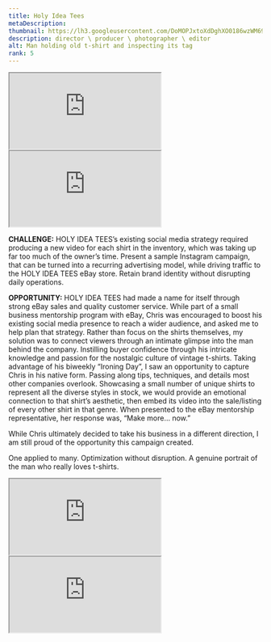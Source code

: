 ```yaml
---
title: Holy Idea Tees
metaDescription: 
thumbnail: https://lh3.googleusercontent.com/DoMOPJxtoXdDghXO0186wzWM694fOYMCEFslT5efSdJdh0I324psh13ORWXCw1M88LK43Bnvu45WHEViSIdVWbzyGhE3KqmQvDGYgajb0naSCNqKuNiZk1kDJP3JTYfAgJ_u0K7g6Q=w2400
description: director \ producer \ photographer \ editor
alt: Man holding old t-shirt and inspecting its tag
rank: 5
---
```



<div class="row">
  <div class="col-md-6">
    <iframe src="https://www.youtube.com/embed/Oaux80e49FA" class="youtube-iframe"></iframe>
  </div>
  <div class="col-md-6">
    <iframe src="https://www.youtube.com/embed/w9YutHLfJL0" class="youtube-iframe"></iframe>
  </div>
</div>


**CHALLENGE:** HOLY IDEA TEES’s existing social media strategy required producing a new video for each shirt in the inventory, which was taking up far too much of the owner’s time. Present a sample Instagram campaign, that can be turned into a recurring advertising model, while driving traffic to the HOLY IDEA TEES eBay store. Retain brand identity without disrupting daily operations.

**OPPORTUNITY:** HOLY IDEA TEES had made a name for itself through strong eBay sales and quality customer service. While part of a small business mentorship program with eBay, Chris was encouraged to boost his existing social media presence to reach a wider audience, and asked me to help plan that strategy. Rather than focus on the shirts themselves, my solution was to connect viewers through an intimate glimpse into the man behind the company. Instilling buyer confidence through his intricate knowledge and passion for the nostalgic culture of vintage t-shirts. Taking advantage of his biweekly “Ironing Day”, I saw an opportunity to capture Chris in his native form. Passing along tips, techniques, and details most other companies overlook. Showcasing a small number of unique shirts to represent all the diverse styles in stock, we would provide an emotional connection to that shirt’s aesthetic, then embed its video into the sale/listing of every other shirt in that genre.
When presented to the eBay mentorship representative, her response was, “Make more… now.”

While Chris ultimately decided to take his business in a different direction, I am still proud of the opportunity this campaign created.

One applied to many.  Optimization without disruption.  A genuine portrait of the man who really loves t-shirts.


<div class="row">
  <div class="col-md-6">
    <iframe src="https://www.youtube.com/embed/fodp3jR5O3g" class="youtube-iframe"></iframe>
  </div>
  <div class="col-md-6">
    <iframe src="https://www.youtube.com/embed/2EC7izafgWM" class="youtube-iframe"></iframe>
  </div>
</div>